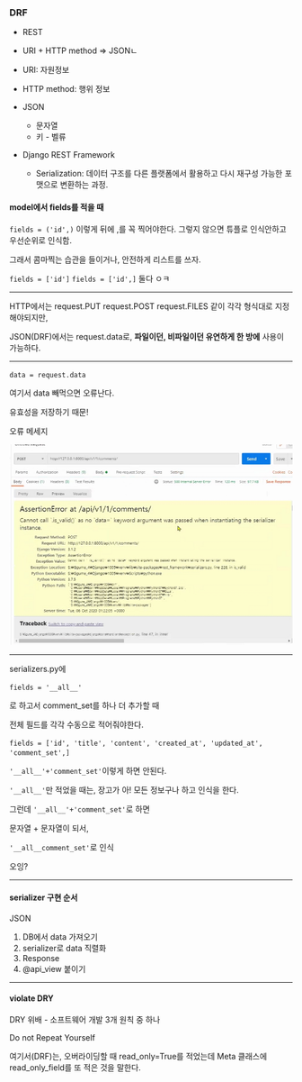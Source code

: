 ### DRF

* REST
* URI + HTTP method => JSONㄴ
* URI: 자원정보
* HTTP method: 행위 정보
* JSON
  * 문자열
  * 키 - 벨류



* Django REST Framework
  * Serialization: 데이터 구조를 다른 플랫폼에서 활용하고 다시 재구성 가능한 포맷으로 변환하는 과정.



#### model에서 fields를 적을 때

`fields = ('id',)` 이렇게 뒤에 ,를 꼭 찍어야한다. 그렇지 않으면 튜플로 인식안하고 우선순위로 인식함.

그래서 콤마찍는 습관을 들이거나, 안전하게 리스트를 쓰자.

`fields = ['id']` `fields = ['id',]` 둘다 ㅇㅋ



-----



HTTP에서는 request.PUT  request.POST  request.FILES 같이 각각 형식대로 지정해야되지만,

JSON(DRF)에서는 request.data로, **파일이던, 비파일이던 유연하게 한 방에** 사용이 가능하다.



-------



`data = request.data `

여기서 data 빼먹으면 오류난다.

유효성을 저장하기 때문!



오류 메세지

![image-20201006135654254](./image03.png)



----------



serializers.py에 

`fields = '__all__'`

로 하고서 comment_set를 하나 더 추가할 때

전체 필드를 각각 수동으로 적어줘야한다.

`fields = ['id', 'title', 'content', 'created_at', 'updated_at', 'comment_set',]`



`'__all__'+'comment_set'`이렇게 하면 안된다.

`'__all__'`만 적었을 때는, 장고가 아! 모든 정보구나 하고 인식을 한다. 

그런데 `'__all__'+'comment_set'`로 하면

문자열 + 문자열이 되서, 

`'__all__comment_set'`로 인식 

오잉?



-------

#### serializer 구현 순서

JSON

1. DB에서 data 가져오기
2. serializer로 data 직렬화
3. Response
4. @api_view 붙이기



-------

#### violate DRY

DRY 위배 - 소프트웨어 개발 3개 원칙 중 하나

Do not Repeat Yourself

여기서(DRF)는, 오버라이딩할 때 read_only=True를 적었는데 Meta 클래스에 read_only_field를 또 적은 것을 말한다. 

